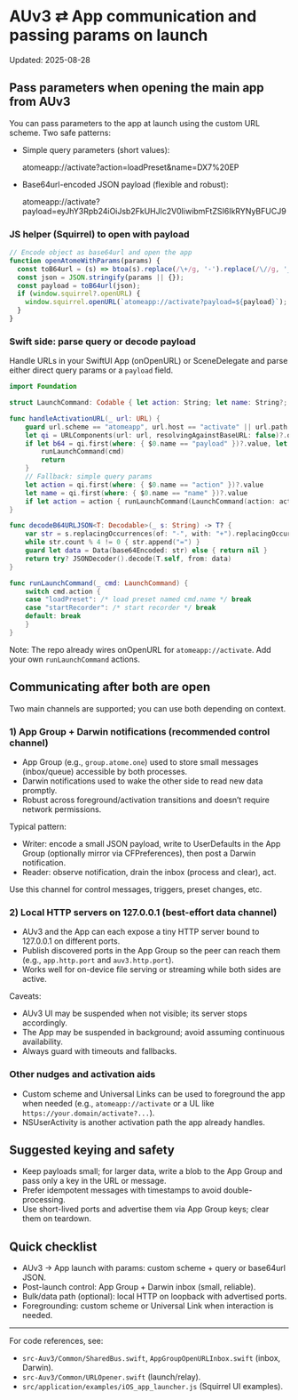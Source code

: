 # AUv3 ⇄ App communication and passing params on launch

Updated: 2025-08-28

## Pass parameters when opening the main app from AUv3

You can pass parameters to the app at launch using the custom URL scheme. Two safe patterns:

- Simple query parameters (short values):

  atomeapp://activate?action=loadPreset&name=DX7%20EP

- Base64url-encoded JSON payload (flexible and robust):

  atomeapp://activate?payload=eyJhY3Rpb24iOiJsb2FkUHJlc2V0IiwibmFtZSI6IkRYNyBFUCJ9

### JS helper (Squirrel) to open with payload

```javascript
// Encode object as base64url and open the app
function openAtomeWithParams(params) {
  const toB64url = (s) => btoa(s).replace(/\+/g, '-').replace(/\//g, '_').replace(/=+$/,'');
  const json = JSON.stringify(params || {});
  const payload = toB64url(json);
  if (window.squirrel?.openURL) {
    window.squirrel.openURL(`atomeapp://activate?payload=${payload}`);
  }
}
```

### Swift side: parse query or decode payload

Handle URLs in your SwiftUI App (onOpenURL) or SceneDelegate and parse either direct query params or a `payload` field.

```swift
import Foundation

struct LaunchCommand: Codable { let action: String; let name: String?; let args: [String:String]? }

func handleActivationURL(_ url: URL) {
    guard url.scheme == "atomeapp", url.host == "activate" || url.path.hasPrefix("/activate") else { return }
    let qi = URLComponents(url: url, resolvingAgainstBaseURL: false)?.queryItems ?? []
    if let b64 = qi.first(where: { $0.name == "payload" })?.value, let cmd = decodeB64URLJSON(b64) as LaunchCommand? {
        runLaunchCommand(cmd)
        return
    }
    // Fallback: simple query params
    let action = qi.first(where: { $0.name == "action" })?.value
    let name = qi.first(where: { $0.name == "name" })?.value
    if let action = action { runLaunchCommand(LaunchCommand(action: action, name: name, args: nil)) }
}

func decodeB64URLJSON<T: Decodable>(_ s: String) -> T? {
    var str = s.replacingOccurrences(of: "-", with: "+").replacingOccurrences(of: "_", with: "/")
    while str.count % 4 != 0 { str.append("=") }
    guard let data = Data(base64Encoded: str) else { return nil }
    return try? JSONDecoder().decode(T.self, from: data)
}

func runLaunchCommand(_ cmd: LaunchCommand) {
    switch cmd.action {
    case "loadPreset": /* load preset named cmd.name */ break
    case "startRecorder": /* start recorder */ break
    default: break
    }
}
```

Note: The repo already wires onOpenURL for `atomeapp://activate`. Add your own `runLaunchCommand` actions.

## Communicating after both are open

Two main channels are supported; you can use both depending on context.

### 1) App Group + Darwin notifications (recommended control channel)

- App Group (e.g., `group.atome.one`) used to store small messages (inbox/queue) accessible by both processes.
- Darwin notifications used to wake the other side to read new data promptly.
- Robust across foreground/activation transitions and doesn’t require network permissions.

Typical pattern:

- Writer: encode a small JSON payload, write to UserDefaults in the App Group (optionally mirror via CFPreferences), then post a Darwin notification.
- Reader: observe notification, drain the inbox (process and clear), act.

Use this channel for control messages, triggers, preset changes, etc.

### 2) Local HTTP servers on 127.0.0.1 (best-effort data channel)

- AUv3 and the App can each expose a tiny HTTP server bound to 127.0.0.1 on different ports.
- Publish discovered ports in the App Group so the peer can reach them (e.g., `app.http.port` and `auv3.http.port`).
- Works well for on-device file serving or streaming while both sides are active.

Caveats:

- AUv3 UI may be suspended when not visible; its server stops accordingly.
- The App may be suspended in background; avoid assuming continuous availability.
- Always guard with timeouts and fallbacks.

### Other nudges and activation aids

- Custom scheme and Universal Links can be used to foreground the app when needed (e.g., `atomeapp://activate` or a UL like `https://your.domain/activate?...`).
- NSUserActivity is another activation path the app already handles.

## Suggested keying and safety

- Keep payloads small; for larger data, write a blob to the App Group and pass only a key in the URL or message.
- Prefer idempotent messages with timestamps to avoid double-processing.
- Use short-lived ports and advertise them via App Group keys; clear them on teardown.

## Quick checklist

- AUv3 → App launch with params: custom scheme + query or base64url JSON.
- Post-launch control: App Group + Darwin inbox (small, reliable).
- Bulk/data path (optional): local HTTP on loopback with advertised ports.
- Foregrounding: custom scheme or Universal Link when interaction is needed.

---

For code references, see:

- `src-Auv3/Common/SharedBus.swift`, `AppGroupOpenURLInbox.swift` (inbox, Darwin).
- `src-Auv3/Common/URLOpener.swift` (launch/relay).
- `src/application/examples/iOS_app_launcher.js` (Squirrel UI examples).

